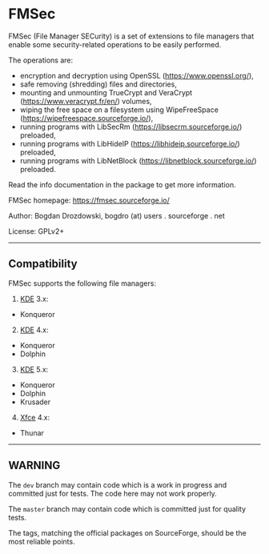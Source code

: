 # FMSec #

FMSec (File Manager SECurity) is a set of extensions to file managers that
enable some security-related operations to be easily performed.

The operations are:

-   encryption and decryption using OpenSSL (<https://www.openssl.org/>),
-   safe removing (shredding) files and directories,
-   mounting and unmounting TrueCrypt and VeraCrypt (<https://www.veracrypt.fr/en/>) volumes,
-   wiping the free space on a filesystem using WipeFreeSpace (<https://wipefreespace.sourceforge.io/>),
-   running programs with LibSecRm (<https://libsecrm.sourceforge.io/>) preloaded,
-   running programs with LibHideIP (<https://libhideip.sourceforge.io/>) preloaded,
-   running programs with LibNetBlock (<https://libnetblock.sourceforge.io/>) preloaded.

Read the info documentation in the package to get more information.

FMSec homepage: <https://fmsec.sourceforge.io/>

Author: Bogdan Drozdowski, bogdro (at) users . sourceforge . net

License: GPLv2+

----------------------------------------------------------------

## Compatibility ##

FMSec supports the following file managers:

1.  [KDE](https://kde.org/) 3.x:
  - Konqueror

2.  [KDE](https://kde.org/) 4.x:
  - Konqueror
  - Dolphin

3.  [KDE](https://kde.org/) 5.x:
  - Konqueror
  - Dolphin
  - Krusader

4.  [Xfce](https://xfce.org/) 4.x:
  - Thunar

----------------------------------------------------------------

## WARNING ##

The `dev` branch may contain code which is a work in progress and committed just for tests. The code here may not work properly.

The `master` branch may contain code which is committed just for quality tests.

The tags, matching the official packages on SourceForge, should be the most reliable points.
